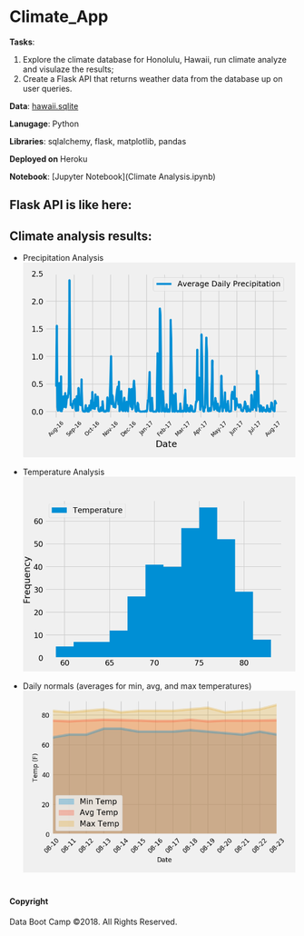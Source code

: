 # Climate_App

**Tasks**: 
1. Explore the climate database for Honolulu, Hawaii, run climate analyze and visulaze the results;
2. Create a Flask API that returns weather data from the database up on user queries.

**Data**: [hawaii.sqlite](Resources/hawaii.sqlite)

**Lanugage**: Python

**Libraries**: sqlalchemy, flask, matplotlib, pandas  

**Deployed on** Heroku

**Notebook**: [Jupyter Notebook](Climate Analysis.ipynb)

## Flask API is like here:
## Climate analysis results:
* Precipitation Analysis
![precipitation](Average_Daily_Precipitation.png)

* Temperature Analysis
![temperature](Temperature_histogram.png)

* Daily normals (averages for min, avg, and max temperatures)
![daily-normals](daily_normals.png)


#
#### Copyright
Data Boot Camp ©2018. All Rights Reserved.
